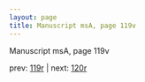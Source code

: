 ```yaml
---
layout: page
title: Manuscript msA, page 119v
---
```


Manuscript msA, page 119v

prev:  [119r](../119r) | next:  [120r](../120r)